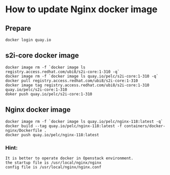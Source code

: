 # How to update Nginx docker image

## Prepare
```shell
docker login quay.io
```

## s2i-core docker image
```shell
docker image rm -f `docker image ls registry.access.redhat.com/ubi8/s2i-core:1-310 -q`
docker image rm -f `docker image ls quay.io/pelc/s2i-core:1-310 -q`
docker pull registry.access.redhat.com/ubi8/s2i-core:1-310
docker image tag registry.access.redhat.com/ubi8/s2i-core:1-310 quay.io/pelc/s2i-core:1-310
doker push quay.io/pelc/s2i-core:1-310
```

## Nginx docker image
```shell
docker image rm -f `docker image ls quay.io/pelc/nginx-118:latest -q`
docker build --tag quay.io/pelc/nginx-118:latest -f containers/docker-nginx/Dockerfile .
docker push quay.io/pelc/nginx-118:latest
```

### Hint:
```text
It is better to operate docker in Openstack environment.
the startup file is /usr/local/nginx/nginx
config file is /usr/local/nginx/nginx.conf
```
